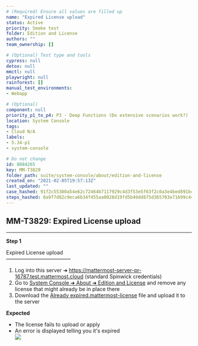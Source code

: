 ```yaml
---
# (Required) Ensure all values are filled up
name: "Expired License upload"
status: Active
priority: Smoke test
folder: Edition and License
authors: ""
team_ownership: []

# (Optional) Test type and tools
cypress: null
detox: null
mmctl: null
playwright: null
rainforest: []
manual_test_environments: 
- Webapp

# (Optional)
component: null
priority_p1_to_p4: P3 - Deep Functions (Do extensive scenarios work?)
location: System Console
tags: 
- Cloud N/A
labels: 
- 5.34-p1
- system-console

# Do not change
id: 8884265
key: MM-T3829
folder_path: suite/system-console/about/edition-and-license
created_on: "2021-02-05T19:57:13Z"
last_updated: ""
case_hashed: 91f2c55380a54e62c72464b7117929c4d3f53e5f63f2c0a3e4bed891b4d5e40b0db0e0443d5fa4267525821c640ccf71
steps_hashed: 8a9f7d82c9eca6b34f455aa0028d19fd5b49dd875d365703e71699c4482793b29043dce128b432ed42fe95232ea1ab0f
---
```


## MM-T3829: Expired License upload

---

**Step 1**

Expired License upload\
–––––––––––––––––––––––––

1. Log into this server ➜ <https://mattermost-server-pr-16787.test.mattermost.cloud> (standard Spinwick credentials)
2. Go to [System Console ➜ About ➜ Edition and License](https://mattermost-server-pr-16787.test.mattermost.cloud/admin_console/about/license) and remove any license that might already be in place there
3. Download the [Already expired.mattermost-license](https://drive.google.com/file/d/1CxksU73Wm64SxwV6D3T-2J1Yx13wGy6r/view?usp=sharing) file and upload it to the server

**Expected**

- The license fails to upload or apply
- An error is displayed telling you it's expired
  \
  ![](https://smartbear-tm4j-prod-us-west-2-attachment-rich-text.s3.us-west-2.amazonaws.com/embedded-f3277290f945470c4add5d21ef3dc7ca7b74388fc7152bfb6b99ae58c66a95a8-1612556823249-2021-02-05_15-24-50.2021-02-05+15_26_06.gif)
